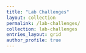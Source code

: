 ```yaml
---
title: "Lab Challenges"
layout: collection
permalink: /lab-challenges/
collection: lab-challenges
entries_layout: grid
author_profile: true
---
```


